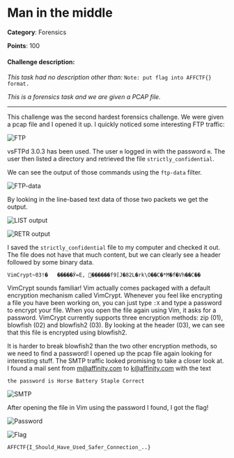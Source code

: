 # Man in the middle

**Category**: Forensics

**Points**: 100

#### Challenge description:
*This task had no description other than:*
`Note: put flag into AFFCTF{} format.`

*This is a forensics task and we are given a PCAP file.*

---

This challenge was the second hardest forensics challenge. We were given a pcap file and I opened it up. I quickly noticed some interesting FTP traffic:

![FTP](https://i.imgur.com/gzHA779.png)

vsFTPd 3.0.3 has been used. The user `m` logged in with the password `m`. The user then listed a directory and retrieved the file `strictly_confidential`.

We can see the output of those commands using the `ftp-data` filter.

![FTP-data](https://i.imgur.com/7kAfqCn.png)

By looking in the line-based text data of those two packets we get the output.

![LIST output](https://i.imgur.com/1uHkHto.png)

![RETR output](https://i.imgur.com/rtgYT6T.png)

I saved the `strictly_confidential` file to my computer and checked it out. The file does not have that much content, but we can clearly see a header followed by some binary data.

```
VimCrypt~03!�	�����Ў=E, ������f9[J�82L�rk\O��C�*M�f�Vh��C��
```

VimCrypt sounds familiar! Vim actually comes packaged with a default encryption mechanism called VimCrypt. Whenever you feel like encrypting a file you have been working on, you can just type `:X` and type a password to encrypt your file. When you open the file again using Vim, it asks for a password.
VimCrypt currently supports three encryption methods: zip (01), blowfish (02) and blowfish2 (03). By looking at the header (03), we can see that this file is encrypted using blowfish2.

It is harder to break blowfish2 than the two other encryption methods, so we need to find a password! I opened up the pcap file again looking for interesting stuff.
The SMTP traffic looked promising to take a closer look at. I found a mail sent from m@affinity.com to k@affinity.com with the text

```
the password is Horse Battery Staple Correct
```

![SMTP](https://i.imgur.com/j1dEXg2.png)


After opening the file in Vim using the password I found, I got the flag!

![Password](https://i.imgur.com/gGfmyAA.png)

![Flag](https://i.imgur.com/wljoWhJ.png)

```
AFFCTF{I_Should_Have_Used_Safer_Connection_..}
```
